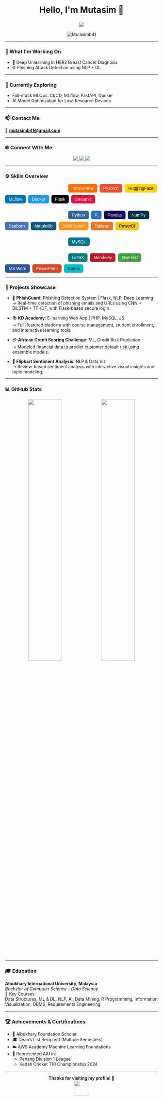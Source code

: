 <h1 align="center">Hello, I'm Mutasim 👋</h1>

<h3 align="center">
  <img src="https://readme-typing-svg.demolab.com?font=Fira+Code&pause=1000&center=true&vCenter=true&width=500&height=50&lines=Final+Year+Data+Science+Student;ML+Model+Trainer+%7C+AI+Researcher;Exploring+MLOps+%7C+Model+Deployment" />
</h3>

<p align="center">
  <img src="https://komarev.com/ghpvc/?username=Mutasimb41&label=Profile+Views&color=0e75b6&style=flat" alt="Mutasimb41" />
</p>

---

### 🔭 What I'm Working On
- 🧬 Deep Unlearning in HER2 Breast Cancer Diagnosis  
- 🌐 Phishing Attack Detection using NLP + DL  

---

### 🌱 Currently Exploring
- Full-stack MLOps: CI/CD, MLflow, FastAPI, Docker  
- AI Model Optimization for Low-Resource Devices  

---

### 📫 Contact Me
📧 **mutasimb41@gmail.com**

---

### 🌐 Connect With Me

<p align="center">
  <a href="https://www.linkedin.com/in/mutasimb41/" target="_blank">
    <img src="https://img.shields.io/badge/LinkedIn-0077B5?style=for-the-badge&logo=linkedin&logoColor=white" />
  </a>
  <a href="https://www.kaggle.com/mutasimb412" target="_blank">
    <img src="https://img.shields.io/badge/Kaggle-20BEFF?style=for-the-badge&logo=kaggle&logoColor=white" />
  </a>
  <a href="https://github.com/Mutasimb41" target="_blank">
    <img src="https://img.shields.io/badge/GitHub-181717?style=for-the-badge&logo=github&logoColor=white" />
  </a>
</p>

---

### ⚙️ Skills Overview

<style>
  .skills-section {
    display: flex;
    flex-direction: column;
    gap: 1.5rem;
    font-family: sans-serif;
    color: white;
  }

  .skill-category {
    display: flex;
    flex-direction: row;
    align-items: center;
    flex-wrap: wrap;
    gap: 0.5rem;
  }

  .skill-category-title {
    min-width: 200px;
    font-weight: bold;
  }

  .badge {
    padding: 6px 12px;
    border-radius: 6px;
    color: white;
    font-size: 14px;
    font-weight: 500;
  }

  .TensorFlow { background-color: #ff6f00; }
  .PyTorch { background-color: #ee4c2c; }
  .HuggingFace { background-color: gold; color: black; }
  .MLflow { background-color: #0276b6; }
  .Docker { background-color: #2496ed; }
  .Flask { background-color: black; }
  .Streamlit { background-color: crimson; }

  .Python { background-color: #306998; }
  .R { background-color: #276dc3; }
  .Pandas { background-color: #150458; }
  .NumPy { background-color: #013243; }
  .Seaborn { background-color: #4c72b0; }
  .Matplotlib { background-color: #11557c; }
  .ScikitLearn { background-color: #f7931e; }
  .Tableau { background-color: #e97627; }
  .PowerBI { background-color: #f2c811; color: black; }

  .MySQL { background-color: #00758f; }

  .LaTeX { background-color: #008080; }
  .Mendeley { background-color: #b61a28; }
  .Overleaf { background-color: #47a141; }
  .MSWord { background-color: #2b579a; }
  .PowerPoint { background-color: #d24726; }
  .Canva { background-color: #00c4cc; color: black; }
</style>

<div class="skills-section">
  <div class="skill-category">
    <span class="skill-category-title">ML & AI Development:</span>
    <span class="badge TensorFlow">TensorFlow</span>
    <span class="badge PyTorch">PyTorch</span>
    <span class="badge HuggingFace">HuggingFace</span>
    <span class="badge MLflow">MLflow</span>
    <span class="badge Docker">Docker</span>
    <span class="badge Flask">Flask</span>
    <span class="badge Streamlit">Streamlit</span>
  </div>

  <div class="skill-category">
    <span class="skill-category-title">Data Science & Analytics:</span>
    <span class="badge Python">Python</span>
    <span class="badge R">R</span>
    <span class="badge Pandas">Pandas</span>
    <span class="badge NumPy">NumPy</span>
    <span class="badge Seaborn">Seaborn</span>
    <span class="badge Matplotlib">Matplotlib</span>
    <span class="badge ScikitLearn">Scikit-Learn</span>
    <span class="badge Tableau">Tableau</span>
    <span class="badge PowerBI">PowerBI</span>
  </div>

  <div class="skill-category">
    <span class="skill-category-title">Database Management:</span>
    <span class="badge MySQL">MySQL</span>
  </div>

  <div class="skill-category">
    <span class="skill-category-title">AI Research & Tools:</span>
    <span class="badge LaTeX">LaTeX</span>
    <span class="badge Mendeley">Mendeley</span>
    <span class="badge Overleaf">Overleaf</span>
    <span class="badge MSWord">MS Word</span>
    <span class="badge PowerPoint">PowerPoint</span>
    <span class="badge Canva">Canva</span>
  </div>
</div>

---

### 💼 Projects Showcase

- 🧠 **PhishGuard**: Phishing Detection System | Flask, NLP, Deep Learning  
  → Real-time detection of phishing emails and URLs using CNN + BiLSTM + TF-IDF, with Flask-based secure login.

- 📚 **KD Academy**: E-learning Web App | PHP, MySQL, JS  
  → Full-featured platform with course management, student enrollment, and interactive learning tools.

- 💳 **African Credit Scoring Challenge**: ML, Credit Risk Prediction  
  → Modeled financial data to predict customer default risk using ensemble models.

- 💬 **Flipkart Sentiment Analysis**: NLP & Data Viz  
  → Review-based sentiment analysis with interactive visual insights and topic modeling.

---

### 📊 GitHub Stats

<p align="center">
  <img src="https://github-readme-stats.vercel.app/api?username=Mutasimb41&show_icons=true&theme=radical" width="47%" />
  <img src="https://github-readme-stats.vercel.app/api/top-langs/?username=Mutasimb41&layout=compact&theme=radical" width="47%" />
</p>

---

### 🎓 Education

**Albukhary International University, Malaysia**  
_Bachelor of Computer Science – Data Science_  
📘 Key Courses:  
Data Structures, ML & DL, NLP, AI, Data Mining, R Programming, Information Visualization, DBMS, Requirements Engineering

---

### 🏆 Achievements & Certifications

- 🏅 Albukhary Foundation Scholar  
- 🎓 Dean’s List Recipient (Multiple Semesters)  
- ☁️ AWS Academy Machine Learning Foundations  
- 🏏 Represented AIU in:
  - Penang Division 1 League  
  - Kedah Cricket T10 Championship 2024  

---

<p align="center">
  <b>Thanks for visiting my profile! 💙</b><br>
  <img src="https://media.giphy.com/media/hvRJCLFzcasrR4ia7z/giphy.gif" width="50"/>
</p>

